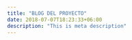 ```yaml
---
title: "BLOG DEL PROYECTO"
date: 2018-07-07T18:23:33+06:00
description: "This is meta description"
---
```

